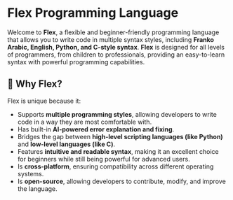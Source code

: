 # Flex Programming Language  

Welcome to **Flex**, a flexible and beginner-friendly programming language that allows you to write code in multiple syntax styles, including **Franko Arabic, English, Python, and C-style syntax**. **Flex** is designed for all levels of programmers, from children to professionals, providing an easy-to-learn syntax with powerful programming capabilities.  

## 🚀 Why Flex?  
Flex is unique because it:  
- Supports **multiple programming styles**, allowing developers to write code in a way they are most comfortable with.  
- Has built-in **AI-powered error explanation and fixing**.  
- Bridges the gap between **high-level scripting languages (like Python)** and **low-level languages (like C)**.  
- Features **intuitive and readable syntax**, making it an excellent choice for beginners while still being powerful for advanced users.  
- Is **cross-platform**, ensuring compatibility across different operating systems.  
- Is **open-source**, allowing developers to contribute, modify, and improve the language.  

